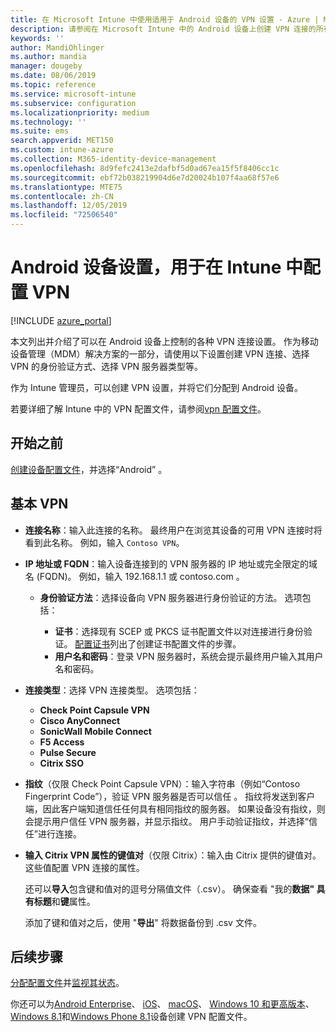 ```yaml
---
title: 在 Microsoft Intune 中使用适用于 Android 设备的 VPN 设置 - Azure | Microsoft Docs
description: 请参阅在 Microsoft Intune 中的 Android 设备上创建 VPN 连接的所有设置。 输入 VPN 服务器的连接名称、IP 地址或 FQDN，选择用户进行身份验证的方式，并选择 Citrix、SonicWall、检查点胶囊和脉冲安全连接类型。
keywords: ''
author: MandiOhlinger
ms.author: mandia
manager: dougeby
ms.date: 08/06/2019
ms.topic: reference
ms.service: microsoft-intune
ms.subservice: configuration
ms.localizationpriority: medium
ms.technology: ''
ms.suite: ems
search.appverid: MET150
ms.custom: intune-azure
ms.collection: M365-identity-device-management
ms.openlocfilehash: 8d9fefc2413e2dafbf5d0ad67ea15f5f8406cc1c
ms.sourcegitcommit: ebf72b038219904d6e7d20024b107f4aa68f57e6
ms.translationtype: MTE75
ms.contentlocale: zh-CN
ms.lasthandoff: 12/05/2019
ms.locfileid: "72506540"
---
```

# <a name="android-device-settings-to-configure-vpn-in-intune"></a>Android 设备设置，用于在 Intune 中配置 VPN

[!INCLUDE [azure_portal](../includes/azure_portal.md)]

本文列出并介绍了可以在 Android 设备上控制的各种 VPN 连接设置。 作为移动设备管理（MDM）解决方案的一部分，请使用以下设置创建 VPN 连接、选择 VPN 的身份验证方式、选择 VPN 服务器类型等。

作为 Intune 管理员，可以创建 VPN 设置，并将它们分配到 Android 设备。 

若要详细了解 Intune 中的 VPN 配置文件，请参阅[vpn 配置文件](vpn-settings-configure.md)。

## <a name="before-you-begin"></a>开始之前

[创建设备配置文件](vpn-settings-configure.md#create-a-device-profile)，并选择“Android”  。

## <a name="base-vpn"></a>基本 VPN

- **连接名称**：输入此连接的名称。 最终用户在浏览其设备的可用 VPN 连接时将看到此名称。 例如，输入 `Contoso VPN`。
- **IP 地址或 FQDN**：输入设备连接到的 VPN 服务器的 IP 地址或完全限定的域名 (FQDN)。 例如，输入 192.168.1.1 或 contoso.com   。

  - **身份验证方法**：选择设备向 VPN 服务器进行身份验证的方法。 选项包括：

    - **证书**：选择现有 SCEP 或 PKCS 证书配置文件以对连接进行身份验证。 [配置证书](../protect/certificates-configure.md)列出了创建证书配置文件的步骤。
    - **用户名和密码**：登录 VPN 服务器时，系统会提示最终用户输入其用户名和密码。

- **连接类型**：选择 VPN 连接类型。 选项包括：

  - **Check Point Capsule VPN**
  - **Cisco AnyConnect**
  - **SonicWall Mobile Connect**
  - **F5 Access**
  - **Pulse Secure**
  - **Citrix SSO**

- **指纹**（仅限 Check Point Capsule VPN）：输入字符串（例如“Contoso Fingerprint Code”），验证 VPN 服务器是否可以信任  。 指纹将发送到客户端，因此客户端知道信任任何具有相同指纹的服务器。 如果设备没有指纹，则会提示用户信任 VPN 服务器，并显示指纹。 用户手动验证指纹，并选择“信任”进行连接。
- **输入 Citrix VPN 属性的键值对**（仅限 Citrix）：输入由 Citrix 提供的键值对。 这些值配置 VPN 连接的属性。 

  还可以**导入**包含键和值对的逗号分隔值文件（.csv）。 确保查看 "我的**数据" 具有标题**和**键**属性。

  添加了键和值对之后，使用 "**导出**" 将数据备份到 .csv 文件。

## <a name="next-steps"></a>后续步骤

[分配配置文件](device-profile-assign.md)并[监视其状态](device-profile-monitor.md)。

你还可以为[Android Enterprise](vpn-settings-android-enterprise.md)、 [iOS](vpn-settings-ios.md)、 [macOS](vpn-settings-macos.md)、 [Windows 10 和更高版本](vpn-settings-windows-10.md)、 [Windows 8.1](vpn-settings-windows-8-1.md)和[Windows Phone 8.1](vpn-settings-windows-phone-8-1.md)设备创建 VPN 配置文件。
